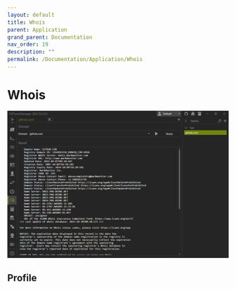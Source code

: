 ```yaml
---
layout: default
title: Whois
parent: Application
grand_parent: Documentation
nav_order: 19
description: ""
permalink: /Documentation/Application/Whois
---
```


# Whois

![Whois](19_Whois.png)

## Profile